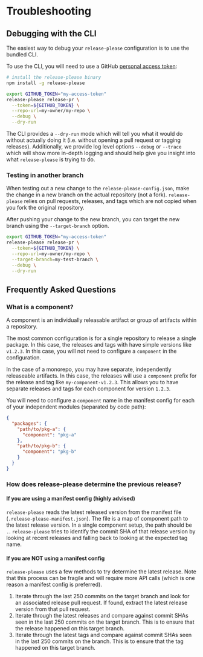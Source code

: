 # Troubleshooting

## Debugging with the CLI

The easiest way to debug your `release-please` configuration is to use the bundled
CLI. 

To use the CLI, you will need to use a GitHub
[personal access token](https://docs.github.com/en/authentication/keeping-your-account-and-data-secure/creating-a-personal-access-token):

```bash
# install the release-please binary
npm install -g release-please

export GITHUB_TOKEN="my-access-token"
release-please release-pr \
  --token=${GITHUB_TOKEN} \
  --repo-url=my-owner/my-repo \
  --debug \
  --dry-run
```

The CLI provides a `--dry-run` mode which will tell you what it would do without
actually doing it (i.e. without opening a pull request or tagging releases).
Additionally, we provide log level options `--debug` or `--trace` which will
show more in-depth logging and should help give you insight into what `release-please`
is trying to do.

### Testing in another branch

When testing out a new change to the `release-please-config.json`, make the change
in a new branch on the actual repository (not a fork). `release-please` relies on
pull requests, releases, and tags which are not copied when you fork the original
repository.

After pushing your change to the new branch, you can target the new branch using
the `--target-branch` option.

```bash
export GITHUB_TOKEN="my-access-token"
release-please release-pr \
  --token=${GITHUB_TOKEN} \
  --repo-url=my-owner/my-repo \
  --target-branch=my-test-branch \
  --debug \
  --dry-run
```

## Frequently Asked Questions

### What is a component?

A component is an individually releasable artifact or group of
artifacts within a repository.

The most common configuration is for a single repository to
release a single package. In this case, the releases and tags
with have simple versions like `v1.2.3`. In this case, you
will not need to configure a `component` in the configuration.

In the case of a monorepo, you may have separate, independently
releaseable artifacts. In this case, the releases will use a
`component` prefix for the release and tag like
`my-component-v1.2.3`. This allows you to have separate releases
and tags for each component for version `1.2.3`.

You will need to configure a `component` name in the manifest
config for each of your independent modules (separated by
code path):

```json
{
  "packages": {
    "path/to/pkg-a": {
      "component": "pkg-a"
    },
    "path/to/pkg-b": {
      "component": "pkg-b"
    }
  }
}
```

### How does release-please determine the previous release?

#### If you are using a manifest config (highly advised)

`release-please` reads the latest released version from the
manifest file (`.release-please-manifest.json`). The file is a map
of component path to the latest release version. In a single
component setup, the path should be `.`. `release-please` tries to
identify the commit SHA of that release version by looking at
recent releases and falling back to looking at the expected tag name.

#### If you are NOT using a manifest config

`release-please` uses a few methods to try determine the latest
release. Note that this process can be fragile and will require
more API calls (which is one reason a manifest config is preferred).

1. Iterate through the last 250 commits on the target branch and
   look for an associated release pull request. If found, extract
   the latest release version from that pull request.
2. Iterate through the latest releases and compare against commit
   SHAs seen in the last 250 commits on the target branch. This
   is to ensure that the release happened on this target branch.
3. Iterate through the latest tags and compare against commit
   SHAs seen in the last 250 commits on the branch. This is to
   ensure that the tag happened on this target branch.
